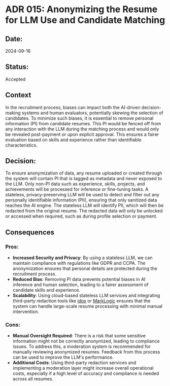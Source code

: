 # ADR 015: Anonymizing the Resume for LLM Use and Candidate Matching

## Date:
2024-09-16

## Status:
Accepted

## Context

In the recruitment process, biases can impact both the AI-driven decision-making systems and human evaluators, potentially skewing the selection of candidates. To minimize such biases, it is essential to remove personal information (PI) from candidate resumes. This PI would be fenced off from any interaction with the LLM during the matching process and would only be revealed post-payment or upon explicit approval. This ensures a fairer evaluation based on skills and experience rather than identifiable characteristics.

## Decision:
To ensure anonymization of data, any resume uploaded or created through the system will contain PI that is tagged as metadata and never exposed to the LLM. Only non-PI data such as experience, skills, projects, and achievements will be processed for inference or fine-tuning tasks. A stateless, privacy-preserving LLM will be used to detect and filter out any personally identifiable information (PII), ensuring that only sanitized data reaches the AI engine. The stateless LLM will identify PII, which will then be redacted from the original resume. The redacted data will only be unlocked or accessed when required, such as during profile selection or payment.

## Consequences
### Pros:
- **Increased Security and Privacy**: By using a stateless LLM, we can maintain compliance with regulations like GDPR and CCPA. The anonymization ensures that personal details are protected during the recruitment process.
- **Reduced Bias**: Removing PI data prevents potential biases in AI inference and human selection, leading to a fairer assessment of candidate skills and experience.
- **Scalability**: Using cloud-based stateless LLM services and integrating third-party redaction tools like [idox](https://www.idox.ai/products/redact) or [MarkLogic](https://docs.marklogic.com/guide/app-dev/redaction) ensures that the system can handle large-scale resume processing with minimal manual intervention.

### Cons:
- **Manual Oversight Required**: There is a risk that some sensitive information might not be correctly anonymized, leading to compliance issues. To address this, a moderation system is recommended for manually reviewing anonymized resumes. Feedback from this process can be used to improve the LLM's performance.
- **Additional Costs**: Using third-party redaction services and implementing a moderation layer might increase overall operational costs, especially if a high level of accuracy and compliance is needed across all resumes.
